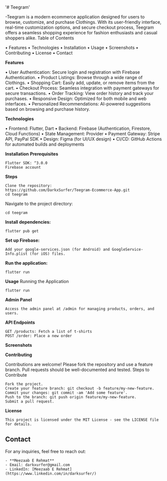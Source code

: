 '# Teegram'

-Teegram is a modern ecommerce application designed for users to browse, customize, and purchase Clothings. With its user-friendly interface, real-time customization options, and secure checkout process, Teegram offers a seamless shopping experience for fashion enthusiasts and casual shoppers alike.
Table of Contents

• Features
• Technologies
• Installation
• Usage
• Screenshots
• Contributing
• License
• Contact

**Features**

• User Authentication: Secure login and registration with Firebase Authentication.
• Product Listings: Browse through a wide range of Clothings.
• Shopping Cart: Easily add, update, or remove items from the cart.
• Checkout Process: Seamless integration with payment gateways for secure transactions.
• Order Tracking: View order history and track your purchases.
• Responsive Design: Optimized for both mobile and web interfaces.
• Personalized Recommendations: AI-powered suggestions based on browsing and purchase history.

**Technologies**

• Frontend: Flutter, Dart
• Backend: Firebase (Authentication, Firestore, Cloud Functions)
• State Management: Provider
• Payment Gateway: Stripe API, PayPal SDK
• Design: Figma (for UI/UX design)
• CI/CD: GitHub Actions for automated builds and deployments

**Installation**
**Prerequisites**

    Flutter SDK: ^3.0.0
    Firebase account

**Steps**

    Clone the repository:
    https://github.com/DarkxSurfer/Teegram-Ecommerce-App.git
    cd teegram

Navigate to the project directory:

    cd teegram
    

**Install dependencies:**


    flutter pub get

**Set up Firebase:**

    Add your google-services.json (for Android) and GoogleService-Info.plist (for iOS) files.

**Run the application:**

    flutter run

**Usage**
Running the Application

    flutter run

**Admin Panel**

    Access the admin panel at /admin for managing products, orders, and users.

**API Endpoints**

    GET /products: Fetch a list of t-shirts
    POST /order: Place a new order

**Screenshots**

**Contributing**

Contributions are welcome! Please fork the repository and use a feature branch. Pull requests should be well-documented and tested.
Steps to Contribute

    Fork the project.
    Create your feature branch: git checkout -b feature/my-new-feature.
    Commit your changes: git commit -am 'Add some feature'.
    Push to the branch: git push origin feature/my-new-feature.
    Submit a pull request.

**License**

    This project is licensed under the MIT License - see the LICENSE file for details.
## Contact
For any inquiries, feel free to reach out:

    - **Meezaab E Rehmat**
    - Email: darkxurfer@gmail.com
    - LinkedIn: [Meezaab E Rehmat](https://www.linkedin.com/in/darksurfer/)
